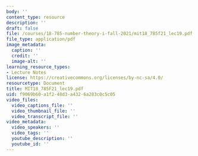 ```yaml
---
body: ''
content_type: resource
description: ''
draft: false
file: /courses/18-785-number-theory-i-fall-2021/mit18_785f21_lec19.pdf
file_type: application/pdf
image_metadata:
  caption: ''
  credit: ''
  image-alt: ''
learning_resource_types:
- Lecture Notes
license: https://creativecommons.org/licenses/by-nc-sa/4.0/
resourcetype: Document
title: MIT18_785F21_lec19.pdf
uid: f9069b60-a1f2-48d3-a432-6a283c0c5c05
video_files:
  video_captions_file: ''
  video_thumbnail_file: ''
  video_transcript_file: ''
video_metadata:
  video_speakers: ''
  video_tags: ''
  youtube_description: ''
  youtube_id: ''
---
```

